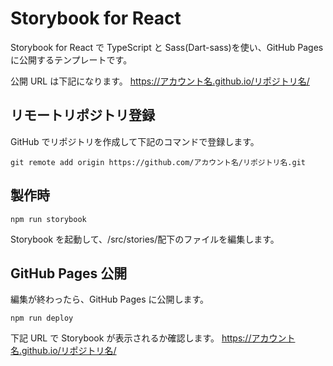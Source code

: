 # Storybook for React

Storybook for React で TypeScript と Sass(Dart-sass)を使い、GitHub Pages に公開するテンプレートです。

公開 URL は下記になります。
https://アカウント名.github.io/リポジトリ名/

## リモートリポジトリ登録

GitHub でリポジトリを作成して下記のコマンドで登録します。

```
git remote add origin https://github.com/アカウント名/リポジトリ名.git
```

## 製作時

```
npm run storybook
```

Storybook を起動して、/src/stories/配下のファイルを編集します。

## GitHub Pages 公開

編集が終わったら、GitHub Pages に公開します。

```
npm run deploy
```

下記 URL で Storybook が表示されるか確認します。
https://アカウント名.github.io/リポジトリ名/
